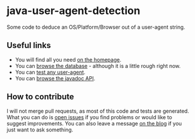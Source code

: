 java-user-agent-detection
=========================

Some code to deduce an OS/Platform/Browser out of a user-agent string. 

## Useful links

* You will find all you need [on the homepage](http://pieroxy.net/user-agent/lib.html).
* You can [browse the database](http://pieroxy.net/user-agent/db.html) - although it is a little rough right now.
* You can [test any user-agent](http://pieroxy.net/user-agent/).
* You can [browse the javadoc API](http://pieroxy.net/user-agent/doc/).

## How to contribute

I will not merge pull requests, as most of this code and tests are generated. What you can do is [open issues](https://github.com/pieroxy/java-user-agent-detection/issues) if you find problems or would like to suggest improvements. You can also leave a message [on the blog](http://pieroxy.net/blog/2014/11/18/user_agent_detection_in_java.html) if you just want to ask something.
